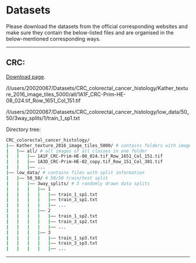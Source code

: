 # Datasets

Please download the datasets from the official corresponding websites and make sure they contain the below-listed files and are organised in the below-mentioned corresponding ways.


<hr />


## CRC:

[Download page](https://zenodo.org/record/53169#.ZAE0WXbP1Eb).

/l/users/20020067/Datasets/CRC_colorectal_cancer_histology/Kather_texture_2016_image_tiles_5000/all/1A1F_CRC-Prim-HE-08_024.tif_Row_1651_Col_151.tif

/l/users/20020067/Datasets/CRC_colorectal_cancer_histology/low_data/50_50/3way_splits/1/train_1_sp1.txt

Directory tree:
```bash
CRC_colorectal_cancer_histology/
|–– Kather_texture_2016_image_tiles_5000/ # contains folders with images
|   |–– all/ # all images of all classes in one folder
|   |   |–– 1A1F_CRC-Prim-HE-08_024.tif_Row_1651_Col_151.tif
|   |   |–– 1A3D_CRC-Prim-HE-02_copy.tif_Row_151_Col_301.tif
|   |   |–– ...
|–– low_data/ # contains files with split information
|   |–– 50_50/ # 50/50 train/test split
|   |   |–– 3way_splits/ # 3 randomly drawn data splits
|   |   |   |–– 1
|   |   |   |   |–– train_1_sp1.txt
|   |   |   |   |–– train_3_sp1.txt
|   |   |   |   |–– ...
|   |   |   |–– 2
|   |   |   |   |–– train_1_sp2.txt
|   |   |   |   |–– train_3_sp2.txt
|   |   |   |   |–– ...
|   |   |   |–– 3
|   |   |   |   |–– train_1_sp3.txt
|   |   |   |   |–– train_3_sp3.txt
|   |   |   |   |–– ...
```


<hr />


